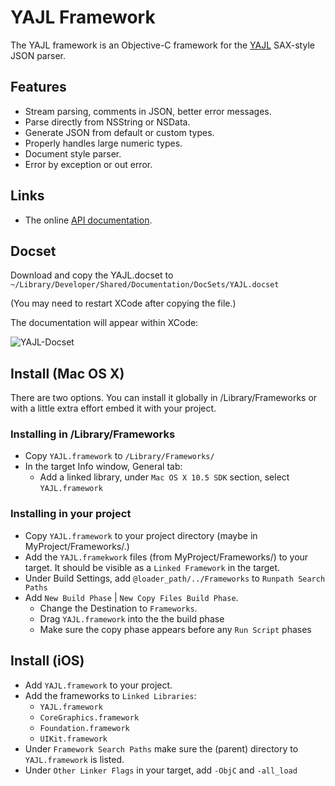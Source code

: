 # YAJL Framework

The YAJL framework is an Objective-C framework for the [YAJL](http://lloyd.github.com/yajl/) SAX-style JSON parser.

## Features

- Stream parsing, comments in JSON, better error messages.
- Parse directly from NSString or NSData.
- Generate JSON from default or custom types.
- Properly handles large numeric types.
- Document style parser.
- Error by exception or out error.

## Links

- The online [API documentation](http://gabriel.github.com/yajl-objc/).

## Docset

Download and copy the YAJL.docset to `~/Library/Developer/Shared/Documentation/DocSets/YAJL.docset`

(You may need to restart XCode after copying the file.)

The documentation will appear within XCode:

![YAJL-Docset](http://rel.me.s3.amazonaws.com/yajl/images/docset.png)

## Install (Mac OS X)

There are two options. You can install it globally in /Library/Frameworks or with a little extra effort embed it with your project.

### Installing in /Library/Frameworks

- Copy `YAJL.framework` to `/Library/Frameworks/`
- In the target Info window, General tab:
	- Add a linked library, under `Mac OS X 10.5 SDK` section, select `YAJL.framework`

### Installing in your project

- Copy `YAJL.framework` to your project directory (maybe in MyProject/Frameworks/.)
- Add the `YAJL.framekwork` files (from MyProject/Frameworks/) to your target. It should be visible as a `Linked Framework` in the target. 
- Under Build Settings, add `@loader_path/../Frameworks` to `Runpath Search Paths` 
- Add `New Build Phase` | `New Copy Files Build Phase`. 
	- Change the Destination to `Frameworks`.
	- Drag `YAJL.framework` into the the build phase
	- Make sure the copy phase appears before any `Run Script` phases 

## Install (iOS)

- Add `YAJL.framework` to your project.
- Add the frameworks to `Linked Libraries`:
  - `YAJL.framework`
  - `CoreGraphics.framework`
  - `Foundation.framework`
  - `UIKit.framework`
- Under `Framework Search Paths` make sure the (parent) directory to `YAJL.framework` is listed.
- Under `Other Linker Flags` in your target, add `-ObjC` and `-all_load`




